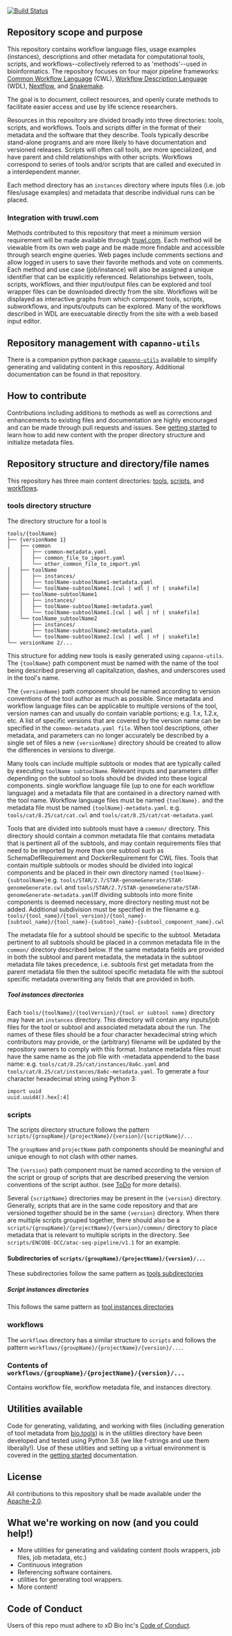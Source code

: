 [![Build Status](https://travis-ci.org/truwl/capanno.svg?branch=master)](https://travis-ci.org/truwl/capanno)
## Repository scope and purpose

This repository contains workflow language files, usage examples (instances), descriptions and other metadata for computational tools, scripts, and workflows--collectively referred to as 'methods'--used in bioinformatics. The repository focuses on four major pipeline frameworks: [Common Workflow Language](https://www.commonwl.org/) (CWL), [Workflow Description Language](https://openwdl.org/) (WDL), [Nextflow](http://nextflow.io/), and [Snakemake](https://snakemake.github.io/).

The goal is to document, collect resources, and openly curate methods to facilitate easier access and use by life science researchers. 

Resources in this repository are divided broadly into three directories: tools, scripts, and workflows. Tools and scripts differ in the format of their metadata and the software that they describe. Tools typically describe stand-alone programs and are more likely to have documentation and versioned releases. Scripts will often call tools, are more specialized, and have parent and child relationships with other scripts. Workflows correspond to series of tools and/or scripts that are called and executed in a interdependent manner.

Each method directory has an `instances` directory where inputs files (i.e. job files/usage examples) and metadata that describe individual runs can be placed.

### Integration with truwl.com

Methods contributed to this repository that meet a minimum version requirement will be made available through [truwl.com](https://truwl.com). Each method will be viewable from its own web page and be made more findable and accessible through search engine queries. Web pages include comments sections and allow logged in users to save their favorite methods and vote on comments. Each method and use case (job/instance) will also be assigned a unique identifier that can be explicitly referenced.  Relationships between, tools, scripts, workflows, and thier input/output files can be explored and tool wrapper files can be downloaded directly from the site. Workflows will be displayed as interactive graphs from which component tools, scripts, subworkflows, and inputs/outputs can be explored. Many of the workflows described in WDL are execuatable directly from the site with a web based input editor. 

## Repository management with `capanno-utils`
There is a companion python package [`capanno-utils`](https://github.com/truwl/capanno-utils) available to simplify generating and validating content in this repository. Additional documentation can be found in that repository.

## How to contribute

Contributions including additions to methods as well as corrections and enhancements to existing files and documentation are highly encouraged and can be made through pull requests and issues. See [getting started](docs/Getting_Started.md) to learn how to add new content with the proper directory structure and initialize metadata files. 

## <a name="structure"></a> Repository structure and directory/file names

This repository has three main content directories: [tools](#tools), [scripts](#scripts), and [workflows](#workflows).

### <a name="tools"></a> tools directory structure

The directory structure for a tool is
```
tools/{toolName}
├── {versionName 1}
│   ├── common
    │   ├── common-metadata.yaml
    │   ├── common_file_to_import.yaml
    │   └── other_common_file_to_import.yml
│   ├── toolName
│   │   ├── instances/
│   │   ├── toolName-subtoolName1-metadata.yaml
│   │   └── toolName-subtoolName1.[cwl | wdl | nf | snakefile]
│   ├── toolName-subtoolName1
│   │   ├── instances/
│   │   ├── toolName-subtoolName1-metadata.yaml
│   │   └── toolName-subtoolName1.[cwl | wdl | nf | snakefile]
│   └── toolName_subtoolName2
│       ├── instances/
│       ├── toolName-subtoolName2-metadata.yaml
│       └── toolName-subtoolName2.[cwl | wdl | nf | snakefile]
└── versionName 2/...

```

This structure for adding new tools is easily generated using `capanno-utils`.
The `{toolName}` path component must be named with the name of the tool being described preserving all capitalization, dashes, and underscores used in the tool's name.

The `{versionName}` path component should be named according to version conventions of the tool author as much as possible. Since metadata and workflow language files can be applicable to multiple versions of the tool, version names can and usually do contain variable portions; e.g. 1.x, 1.2.x, etc. A list of specific versions that are covered by the version name can be specified in the `common-metadata.yaml file`. When tool descriptions, other metadata, and parameters can no longer accurately be described by a single set of files a new `{versionName}` directory should be created to allow the differences in versions to diverge.

Many tools can include multiple subtools or modes that are typically called by executing `toolName subtoolName`. Relevant inputs and parameters differ depending on the subtool so tools should be divided into these logical components. single workflow language file (up to one for each workflow language) and a metadata file that are contained in a directory named with the tool name. Workflow language files must be named `{toolName}.` and the metadata file must be named `{toolName}-metadata.yaml`. e.g. `tools/cat/8.25/cat/cat.cwl` and `tools/cat/8.25/cat/cat-metadata.yaml` 

Tools that are divided into subtools must have a `common/` directory. This directory should contain a common metadata file that contains metadata that is pertinent all of the subtools, and may contain requirements files that need to be imported by more than one subtool such as SchemaDefRequirement and DockerRequirement for CWL files.
Tools that contain multiple subtools or modes should be divided into logical components and be placed in their own directory named `{toolName}-{subtoolName}`e.g. `tools/STAR/2.7/STAR-genomeGenerate/STAR-genomeGenerate.cwl` and `tools/STAR/2.7/STAR-genomeGenerate/STAR-genomeGenerate-metadata.yaml`If dividing subtools into more finite components is deemed necessary, more directory nesting must not be added. Additional subdivision must be specified in the filename e.g. `tools/{tool_name}/{tool_version}/{tool_name}-{subtool_name}/{tool_name}-{subtool_name}-{subtool_component_name}.cwl`

The metadata file for a subtool should be specific to the subtool. Metadata pertinent to all subtools should be placed in a common metadata file in the `common/` directory described below. If the same metadata fields are provided in both the subtool and parent metadata, the metadata in the subtool metadata file takes precedence, i.e. subtools first get metadata from the parent metadata file then the subtool specific metadata file with the subtool specific metadata overwriting any fields that are provided in both.


##### <a name="tool-instances"></a> Tool instances directories

Each `tools/{toolName}/{toolVersion}/{tool or subtool name}` directory may have an `instances` directory. This directory will contain any inputs/job files for the tool or subtool and associated metadata about the run. The names of these files should be a four character hexadecimal string  which contributors may provide, or the (arbitrary) filename will be updated by the repository owners to comply with this format. Instance metadata files must have the same name as the job file with -metadata appendend to the base name: e.g. `tools/cat/8.25/cat/instances/8a6c.yaml` and `tools/cat/8.25/cat/instances/8a6c-metadata.yaml`. To generate a four character hexadecimal string using Python 3:

~~~Python3
import uuid
uuid.uuid4().hex[:4]
~~~


### <a name="scripts"></a> scripts

The scripts directory structure follows the pattern `scripts/{groupName}/{projectName}/{version}/{scriptName}/...`

The `groupName` and `projectName` path components should be meaningful and unique enough to not clash with other names.

The `{version}` path component must be named according to the version of the script or group of scripts that are described preserving the version conventions of the script author. (see [ToDo](docs/components...) for more details).

Several `{scriptName}` directories may be present in the `{version}` directory. Generally, scripts that are in the same code repository and that are versioned together should be in the same `{version}` directory. When there are multiple scripts grouped together, there should also be a `scripts/{groupName}/{projectName}/{version}/common/` directory to place metadata that is relevant to multiple scripts in the directory. See `scripts/ENCODE-DCC/atac-seq-pipeline/v1.1` for an example.

####  Subdirectories of  `scripts/{groupName}/{projectName}/{version}/...`

These subdirectories follow the same pattern as [tools subdirectories](#tool-subdirectories)

##### <a name="script-instances"></a> Script instances directories

This follows the same pattern as [tool instances directories](#tool-instances)
 

### <a name="workflows"></a> workflows

The `workflows` directory has a similar structure to `scripts` and follows the pattern `workflows/{groupName}/{projectName}/{version}/...`.

### Contents of `workflows/{groupName}/{projectName}/{version}/...`

Contains workflow file, workflow metadata file, and instances directory.


## Utilities available

Code for generating, validating, and working with files (including generation of tool metadata from [bio.tools](https://bio.tools/)) is in the utilities directory have been developed and tested using Python 3.6 (we like f-strings and use them liberally!). Use of these utilities and setting up a virtual environment is covered in the [getting started](docs/Getting_Started.md) documentation.

## License

All contributions to this repository shall be made available under the [Apache-2.0](LICENSE.txt). 


## What we're working on now (and you could help!)
- More utilities for generating and validating content (tools wrappers, job files, job metadata, etc.)
- Continuous integration
- Referencing software containers.
- utilities for generating tool wrappers.
- More content!

## Code of Conduct

Users of this repo must adhere to xD Bio Inc's [Code of Conduct](https://github.com/xDBio-Inc/Policies/blob/master/xd_code_of_conduct.md).